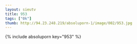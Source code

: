 ```yaml
--- 
layout: sieutv
title: 953
tags: ["0k"]
thumb: http://94.23.248.219/absoluporn-1/image/002/953.jpg
---
```

{% include absoluporn key="953" %} 
